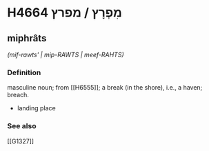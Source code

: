 # H4664 מִפְרָץ / מפרץ

## miphrâts

_(mif-rawts' | mip-RAWTS | meef-RAHTS)_

### Definition

masculine noun; from [[H6555]]; a break (in the shore), i.e., a haven; breach.

- landing place
### See also

[[G1327]]

